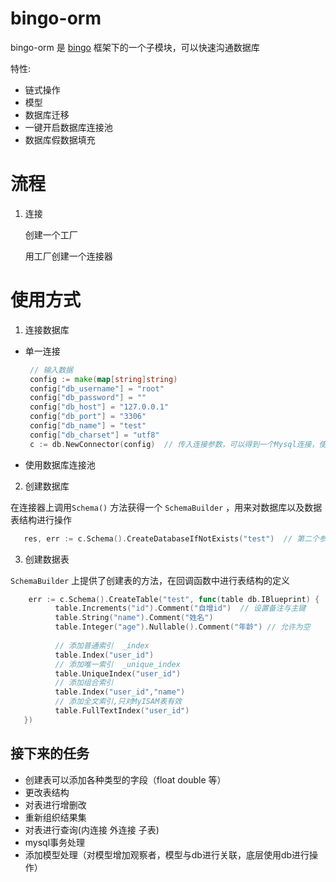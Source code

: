 # bingo-orm

bingo-orm 是 [bingo](https://github.com/silsuer/bingo) 框架下的一个子模块，可以快速沟通数据库

特性:
 - 链式操作
 - 模型
 - 数据库迁移
 - 一键开启数据库连接池
 - 数据库假数据填充
 
 # 流程
 
 1. 连接
   
    创建一个工厂
    
    用工厂创建一个连接器
    
# 使用方式

 1. 连接数据库
   - 单一连接
     
     ```go
      // 输入数据
	  config := make(map[string]string)
	  config["db_username"] = "root"
	  config["db_password"] = ""
	  config["db_host"] = "127.0.0.1"
	  config["db_port"] = "3306"
	  config["db_name"] = "test"
	  config["db_charset"] = "utf8"
	  c := db.NewConnector(config)  // 传入连接参数，可以得到一个Mysql连接，使用其他数据库则调用其他的新建数据库连接的方法        
     ```
     
   - 使用数据库连接池
   
 2. 创建数据库
     
   在连接器上调用`Schema()` 方法获得一个 `SchemaBuilder` ，用来对数据库以及数据表结构进行操作  
     
   ```go
      res, err := c.Schema().CreateDatabaseIfNotExists("test")  // 第二个参数是字符集，第三个参数是排序规则
   ```
 
 3. 创建数据表
 
  `SchemaBuilder` 上提供了创建表的方法，在回调函数中进行表结构的定义
  
  ```go
      err := c.Schema().CreateTable("test", func(table db.IBlueprint) {
      		table.Increments("id").Comment("自增id")  // 设置备注与主键
      		table.String("name").Comment("姓名")  
      		table.Integer("age").Nullable().Comment("年龄") // 允许为空
      		
      		// 添加普通索引  _index
            table.Index("user_id")
            // 添加唯一索引  _unique_index
            table.UniqueIndex("user_id")
            // 添加组合索引 
            table.Index("user_id","name")
            // 添加全文索引,只对MyISAM表有效
            table.FullTextIndex("user_id")
     })
  ```
  
## 接下来的任务
  - 创建表可以添加各种类型的字段（float double 等）
  - 更改表结构
  - 对表进行增删改
  - 重新组织结果集
  - 对表进行查询(内连接 外连接 子表)
  - mysql事务处理
  - 添加模型处理（对模型增加观察者，模型与db进行关联，底层使用db进行操作）
  